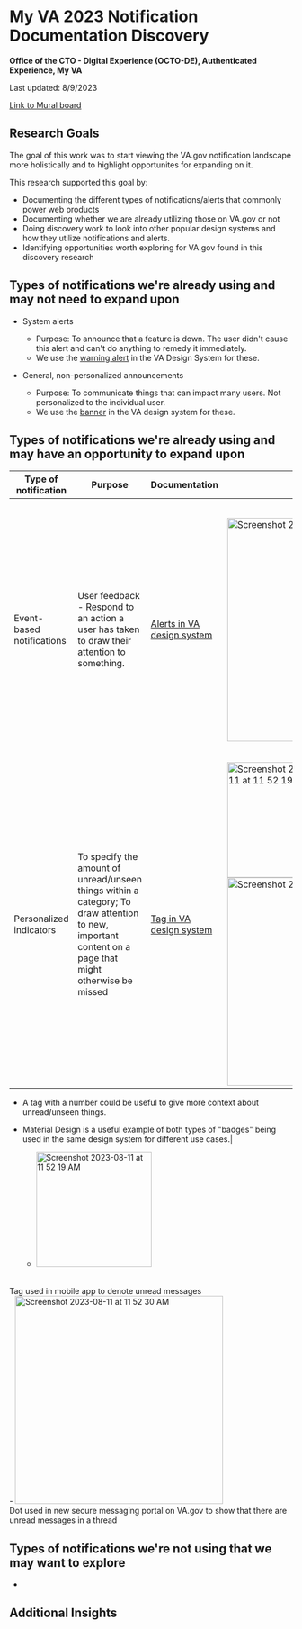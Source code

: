 # My VA 2023 Notification Documentation Discovery 

**Office of the CTO - Digital Experience (OCTO-DE), Authenticated Experience, My VA**

Last updated: 8/9/2023

[Link to Mural board](https://app.mural.co/t/departmentofveteransaffairs9999/m/departmentofveteransaffairs9999/1691076804207/fa8da503c9c851bc0cad4586c8e742dbe99b8537?sender=ud5c82d652d231345efaf6060)

## Research Goals
The goal of this work was to start viewing the VA.gov notification landscape more holistically and to highlight opportunites for expanding on it.

This research supported this goal by:

* Documenting the different types of notifications/alerts that commonly power web products
* Documenting whether we are already utilizing those on VA.gov or not
* Doing discovery work to look into other popular design systems and how they utilize notifications and alerts.
* Identifying opportunities worth exploring for VA.gov found in this discovery research

## Types of notifications we're already using and may not need to expand upon

- System alerts
  - Purpose: To announce that a feature is down. The user didn't cause this alert and can't do anything to remedy it immediately.
  -  We use the [warning alert](https://design.va.gov/components/alert#warning-alert) in the VA Design System for these.
 
- General, non-personalized announcements
  - Purpose: To communicate things that can impact many users. Not personalized to the individual user.
  - We use the [banner](https://design.va.gov/components/banner/) in the VA design system for these.

## Types of notifications we're already using and may have an opportunity to expand upon
 
|Type of notification|Purpose|Documentation|VA Examples|Opportunities|
|----|----|-----|-----|-----|
|Event-based notifications|User feedback - Respond to an action a user has taken to draw their attention to something.|[Alerts in VA design system](https://design.va.gov/components/alert)|<img width="397" alt="Screenshot 2023-08-11 at 12 13 03 PM" src="https://github.com/department-of-veterans-affairs/va.gov-team/assets/97965610/aca42396-6f4e-4843-8817-270304fad529">|These alerts can contain a link and we may be able to make better use of that feature of the component. For example, giving an option to "Undo" an action when technically feasible is a common pattern in these type of alerts that we're not currently using.|
|Personalized indicators|To specify the amount of unread/unseen things within a category; To draw attention to new, important content on a page that might otherwise be missed|[Tag in VA design system](https://design.va.gov/components/tag)|<img width="205" alt="Screenshot 2023-08-11 at 11 52 19 AM" src="https://github.com/department-of-veterans-affairs/va.gov-team/assets/97965610/4a7f037f-f580-4ac0-bf2d-248f5d597ec8"><img width="370" alt="Screenshot 2023-08-11 at 11 52 30 AM" src="https://github.com/department-of-veterans-affairs/va.gov-team/assets/97965610/c0c4a9db-47a8-4ecb-8c99-b2050bbf8c6c">|- The dot indicator is being used in the new secure messaging tool but isn't in the design system yet. Since we're exploring this option for My Health and My VA, we should work to get the dot indicator added to the design system.
- A tag with a number could be useful to give more context about unread/unseen things.
- Material Design is a useful example of both types of "badges" being used in the same design system for different use cases.|



  - <img width="205" alt="Screenshot 2023-08-11 at 11 52 19 AM" src="https://github.com/department-of-veterans-affairs/va.gov-team/assets/97965610/4a7f037f-f580-4ac0-bf2d-248f5d597ec8">
<br>
  Tag used in mobile app to denote unread messages
  <br>
  - <img width="370" alt="Screenshot 2023-08-11 at 11 52 30 AM" src="https://github.com/department-of-veterans-affairs/va.gov-team/assets/97965610/c0c4a9db-47a8-4ecb-8c99-b2050bbf8c6c">
<br> 
  Dot used in new secure messaging portal on VA.gov to show that there are unread messages in a thread


## Types of notifications we're not using that we may want to explore

-

## Additional Insights

